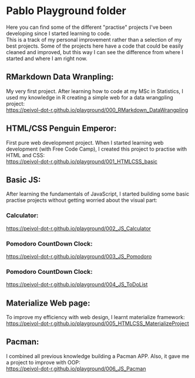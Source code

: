 # Pablo Playground folder  
Here you can find some of the different "practise" projects I've been developing since I started learning to code.  
This is a track of my personal improvement rather than a selection of my best projects. Some of the projects here have a code that could be easily cleaned and improved, but this way I can see the difference from where I started and where I am right now.  
   
## RMarkdown Data Wranpling:      
My very first project. After learning how to code at my MSc in Statistics, I used my knowledge in R creating a simple web for a data wrangpling project:  
https://peivol-dot-r.github.io/playground/000_RMarkdown_DataWrangpling  

## HTML/CSS Penguin Emperor:      
First pure web development project. When I started learning web development (with Free Code Camp), I created this project to practise with HTML and CSS:  
https://peivol-dot-r.github.io/playground/001_HTMLCSS_basic   
  
## Basic JS:  
After learning the fundamentals of JavaScript, I started building some basic practise projects without getting worried about the visual part:   
### Calculator:    
https://peivol-dot-r.github.io/playground/002_JS_Calculator    
### Pomodoro CountDown Clock:    
https://peivol-dot-r.github.io/playground/003_JS_Pomodoro   
### Pomodoro CountDown Clock:     
https://peivol-dot-r.github.io/playground/004_JS_ToDoList    

## Materialize Web page:   
To improve my efficiency with web design, I learnt materialize framework:   
https://peivol-dot-r.github.io/playground/005_HTMLCSS_MaterializeProject    

## Pacman:   
I combined all previous knowledge building a Pacman APP. Also, it gave me a project to improve with OOP:    
https://peivol-dot-r.github.io/playground/006_JS_Pacman     
